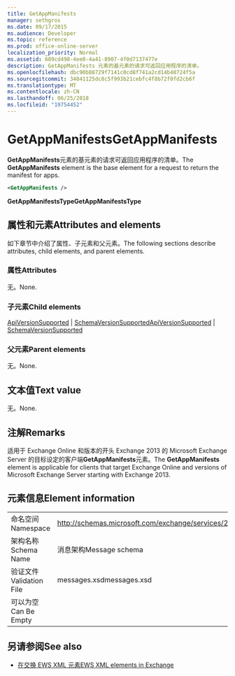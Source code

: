 ```yaml
---
title: GetAppManifests
manager: sethgros
ms.date: 09/17/2015
ms.audience: Developer
ms.topic: reference
ms.prod: office-online-server
localization_priority: Normal
ms.assetid: 689cd498-4ee0-4a41-8907-4f0d7137477e
description: GetAppManifests 元素的基元素的请求可返回应用程序的清单。
ms.openlocfilehash: dbc90b88729f7141c0cd8f741a2cd14b48724f5a
ms.sourcegitcommit: 34041125dc8c5f993b21cebfc4f8b72f0fd2cb6f
ms.translationtype: MT
ms.contentlocale: zh-CN
ms.lasthandoff: 06/25/2018
ms.locfileid: "19754452"
---
```

# <a name="getappmanifests"></a><span data-ttu-id="3fc8e-103">GetAppManifests</span><span class="sxs-lookup"><span data-stu-id="3fc8e-103">GetAppManifests</span></span>

<span data-ttu-id="3fc8e-104">**GetAppManifests**元素的基元素的请求可返回应用程序的清单。</span><span class="sxs-lookup"><span data-stu-id="3fc8e-104">The **GetAppManifests** element is the base element for a request to return the manifest for apps.</span></span> 
  
```xml
<GetAppManifests />
```

 <span data-ttu-id="3fc8e-105">**GetAppManifestsType**</span><span class="sxs-lookup"><span data-stu-id="3fc8e-105">**GetAppManifestsType**</span></span>
## <a name="attributes-and-elements"></a><span data-ttu-id="3fc8e-106">属性和元素</span><span class="sxs-lookup"><span data-stu-id="3fc8e-106">Attributes and elements</span></span>

<span data-ttu-id="3fc8e-107">如下章节中介绍了属性、子元素和父元素。</span><span class="sxs-lookup"><span data-stu-id="3fc8e-107">The following sections describe attributes, child elements, and parent elements.</span></span>
  
### <a name="attributes"></a><span data-ttu-id="3fc8e-108">属性</span><span class="sxs-lookup"><span data-stu-id="3fc8e-108">Attributes</span></span>

<span data-ttu-id="3fc8e-109">无。</span><span class="sxs-lookup"><span data-stu-id="3fc8e-109">None.</span></span>
  
### <a name="child-elements"></a><span data-ttu-id="3fc8e-110">子元素</span><span class="sxs-lookup"><span data-stu-id="3fc8e-110">Child elements</span></span>

<span data-ttu-id="3fc8e-111">[ApiVersionSupported](apiversionsupported.md) | [SchemaVersionSupported](schemaversionsupported.md)</span><span class="sxs-lookup"><span data-stu-id="3fc8e-111">[ApiVersionSupported](apiversionsupported.md) | [SchemaVersionSupported](schemaversionsupported.md)</span></span>
  
### <a name="parent-elements"></a><span data-ttu-id="3fc8e-112">父元素</span><span class="sxs-lookup"><span data-stu-id="3fc8e-112">Parent elements</span></span>

<span data-ttu-id="3fc8e-113">无。</span><span class="sxs-lookup"><span data-stu-id="3fc8e-113">None.</span></span>
  
## <a name="text-value"></a><span data-ttu-id="3fc8e-114">文本值</span><span class="sxs-lookup"><span data-stu-id="3fc8e-114">Text value</span></span>

<span data-ttu-id="3fc8e-115">无。</span><span class="sxs-lookup"><span data-stu-id="3fc8e-115">None.</span></span>
  
## <a name="remarks"></a><span data-ttu-id="3fc8e-116">注解</span><span class="sxs-lookup"><span data-stu-id="3fc8e-116">Remarks</span></span>

<span data-ttu-id="3fc8e-117">适用于 Exchange Online 和版本的开头 Exchange 2013 的 Microsoft Exchange Server 的目标设定的客户端**GetAppManifests**元素。</span><span class="sxs-lookup"><span data-stu-id="3fc8e-117">The **GetAppManifests** element is applicable for clients that target Exchange Online and versions of Microsoft Exchange Server starting with Exchange 2013.</span></span> 
  
## <a name="element-information"></a><span data-ttu-id="3fc8e-118">元素信息</span><span class="sxs-lookup"><span data-stu-id="3fc8e-118">Element information</span></span>

|||
|:-----|:-----|
|<span data-ttu-id="3fc8e-119">命名空间</span><span class="sxs-lookup"><span data-stu-id="3fc8e-119">Namespace</span></span>  <br/> |http://schemas.microsoft.com/exchange/services/2006/messages  <br/> |
|<span data-ttu-id="3fc8e-120">架构名称</span><span class="sxs-lookup"><span data-stu-id="3fc8e-120">Schema Name</span></span>  <br/> |<span data-ttu-id="3fc8e-121">消息架构</span><span class="sxs-lookup"><span data-stu-id="3fc8e-121">Message schema</span></span>  <br/> |
|<span data-ttu-id="3fc8e-122">验证文件</span><span class="sxs-lookup"><span data-stu-id="3fc8e-122">Validation File</span></span>  <br/> |<span data-ttu-id="3fc8e-123">messages.xsd</span><span class="sxs-lookup"><span data-stu-id="3fc8e-123">messages.xsd</span></span>  <br/> |
|<span data-ttu-id="3fc8e-124">可以为空</span><span class="sxs-lookup"><span data-stu-id="3fc8e-124">Can Be Empty</span></span>  <br/> ||
   
## <a name="see-also"></a><span data-ttu-id="3fc8e-125">另请参阅</span><span class="sxs-lookup"><span data-stu-id="3fc8e-125">See also</span></span>



- [<span data-ttu-id="3fc8e-126">在交换 EWS XML 元素</span><span class="sxs-lookup"><span data-stu-id="3fc8e-126">EWS XML elements in Exchange</span></span>](ews-xml-elements-in-exchange.md)

